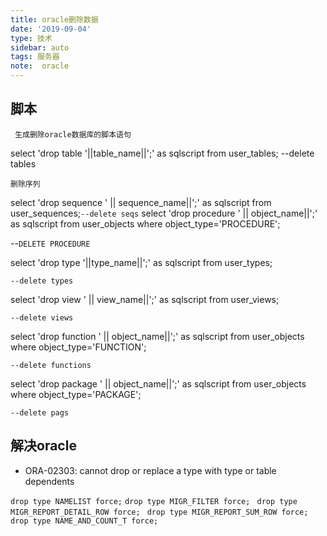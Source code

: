 ```yaml
---
title: oracle删除数据
date: '2019-09-04'
type: 技术
sidebar: auto
tags: 服务器
note:  oracle
---
```


## 脚本

``  生成删除oracle数据库的脚本语句 ``

select 'drop table '||table_name||';' as sqlscript from user_tables; --delete tables

``删除序列``

select 'drop sequence ' || sequence_name||';' as sqlscript from user_sequences;`--delete seqs`
select 'drop procedure ' || object_name||';' as sqlscript from user_objects  where object_type='PROCEDURE'; 

--`DELETE PROCEDURE`

select 'drop type '||type_name||';' as sqlscript from user_types; 

`--delete types`

select 'drop view ' || view_name||';' as sqlscript from user_views;

  `--delete views`

select 'drop function ' || object_name||';' as sqlscript from user_objects  where object_type='FUNCTION';

`--delete functions`

select 'drop package ' || object_name||';' as sqlscript from user_objects  where object_type='PACKAGE';

`--delete pags`
 

## 解决oracle
 - ORA-02303: cannot drop or replace a type with type or table dependents

`` drop type NAMELIST force;
``
``drop type MIGR_FILTER force;
``
``drop type MIGR_REPORT_DETAIL_ROW force;
``
``drop type MIGR_REPORT_SUM_ROW force;
``
`` drop type NAME_AND_COUNT_T force; `` 

<Vssue title="Vssue Demo"  />